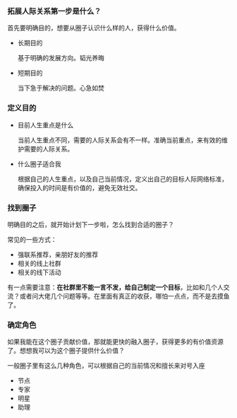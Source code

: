 ### 拓展人际关系第一步是什么？

首先要明确目的，想要从圈子认识什么样的人，获得什么价值。

- 长期目的

  基于明确的发展方向。韬光养晦

- 短期目的

  当下急于解决的问题。心急如焚

### 定义目的

- 目前人生重点是什么

  当前人生重点不同，需要的人际关系会有不一样。准确当前重点，来有效的维护需要的人际关系。

- 什么圈子适合我

  根据自己的人生重点，以及自己当前情况，定义出自己的目标人际网络标准，确保投入的时间是有价值的，避免无效社交。

### 找到圈子

明确目的之后，就开始计划下一步啦，怎么找到合适的圈子？

常见的一些方式：

- 强联系推荐，亲朋好友的推荐
- 相关的线上社群
- 相关的线下活动

有一点需要注意：**在社群里不能一言不发，给自己制定一个目标**，比如和几个人交流？或者问大佬几个问题等等。在里面有真正的收获，哪怕一点点，而不是去摸鱼了。

### 确定角色

如果我能在这个圈子贡献价值，那就能更快的融入圈子，获得更多的有价值资源了。想想我可以为这个圈子提供什么价值？

一般圈子里有这么几种角色，可以根据自己的当前情况和擅长来对号入座

- 节点
- 专家
- 明星
- 助理




